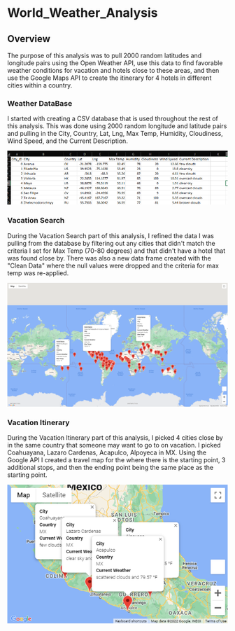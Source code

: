 # World_Weather_Analysis


## Overview 

The purpose of this analysis was to pull 2000 random latitudes and longitude pairs using the Open Weather API, use this data to find favorable weather conditions for vacation and hotels close to these areas, and then use the Google Maps API to create the itinerary for 4 hotels in different cities within a country. 

### Weather DataBase

I started with creating a CSV database that is used throughout the rest of this analysis. This was done using 2000 random longitude and latitude pairs and pulling in the City, Country, Lat, Lng, Max Temp, Humidity, Cloudiness, Wind Speed, and the Current Description. 

![Weather DataBase](https://github.com/ericajini/World_Weather_Analysis/blob/main/weather_database.png)

### Vacation Search

During the Vacation Search part of this analysis, I refined the data I was pulling from the database by filtering out any cities that didn't match the criteria I set for Max Temp (70-80 degrees) and that didn't have a hotel that was found close by. There was also a new data frame created with the "Clean Data" where the null values were dropped and the criteria for max temp was re-applied. 

![Vacation Search](https://github.com/ericajini/World_Weather_Analysis/blob/main/Vacation_Search/WeatherPy_vacation_map.png)

### Vacation Itinerary 

During the Vacation Itinerary part of this analysis, I picked 4 cities close by in the same country that someone may want to go to on vacation. I picked Coahuayana, Lazaro Cardenas, Acapulco, Alpoyeca in MX. Using the Google API I created a travel map for the where there is the starting point, 3 additional stops, and then the ending point being the same place as the starting point. 

![Vacation Itinerary](https://github.com/ericajini/World_Weather_Analysis/blob/main/Vaction_Itinerary/WeatherPy_travel_map_markers.png)